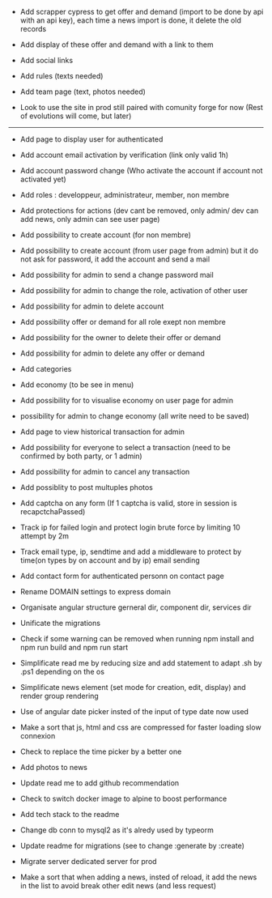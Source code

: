 - Add scrapper cypress to get offer and demand (import to be done by api with an api key), each time a news import is done, it delete the old records

- Add display of these offer and demand with a link to them

- Add social links

- Add rules (texts needed)

- Add team page (text, photos needed)

- Look to use the site in prod still paired with comunity forge for now (Rest of evolutions will come, but later)

-------------------------------------

- Add page to display user for authenticated

- Add account email activation by verification (link only valid 1h)

- Add account password change (Who activate the account if account not activated yet)

- Add roles : developpeur, administrateur, member, non membre

- Add protections for actions (dev cant be removed, only admin/ dev can add news, only admin can see user page)

- Add possibility to create account (for non membre)

- Add possibility to create account (from user page from admin) but it do not ask for password, it add the account and send a mail
 
- Add possibility for admin to send a change password mail

- Add possibility for admin to change the role, activation of other user

- Add possibility for admin to delete account

- Add possibility offer or demand for all role exept non membre

- Add possibility for the owner to delete their offer or demand

- Add possibility for admin to delete any offer or demand

- Add categories

- Add economy (to be see in menu)

- Add possibility for to visualise economy on user page for admin

- possibility for admin to change economy (all write need to be saved)

- Add page to view historical transaction for admin

- Add possibility for everyone to select a transaction (need to be confirmed by both party, or 1 admin)

- Add possibility for admin to cancel any transaction

- Add possiblity to post multuples photos

- Add captcha on any form (If 1 captcha is valid, store in session is recapctchaPassed)

- Track ip for failed login and protect login brute force by limiting 10 attempt by 2m

- Track email type, ip, sendtime and add a middleware to protect by time(on types by on account and by ip) email sending

- Add contact form for authenticated personn on contact page

- Rename DOMAIN settings to express domain

- Organisate angular structure gerneral dir, component dir, services dir

- Unificate the migrations

- Check if some warning can be removed when running npm install and npm run build and npm run start

- Simplificate read me by reducing size and add statement to adapt .sh by .ps1 depending on the os

- Simplificate news element (set mode for creation, edit, display) and render group rendering

- Use of angular date picker insted of the input of type date now used

- Make a sort that js, html and css are compressed for faster loading slow connexion

- Check to replace the time picker by a better one

- Add photos to news

- Update read me to add github recommendation

- Check to switch docker image to alpine to boost performance

- Add tech stack to the readme

- Change db conn to mysql2 as it's alredy used by typeorm

- Update readme for migrations (see to change :generate by :create)

- Migrate server dedicated server for prod

- Make a sort that when adding a news, insted of reload, it add the news in the list to avoid break other edit news (and less request)